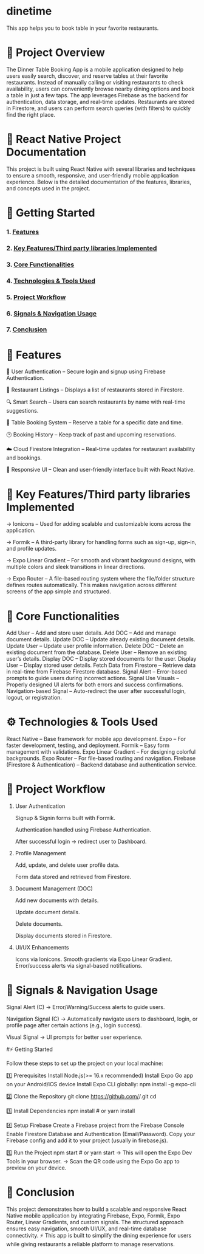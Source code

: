 # dinetime
This app helps you to book table in your favorite restaurants.

# 📌 Project Overview

The Dinner Table Booking App is a mobile application designed to help users easily search, discover, and reserve tables at their favorite restaurants. Instead of manually calling or visiting restaurants to check availability, users can conveniently browse nearby dining options and book a table in just a few taps.
The app leverages Firebase as the backend for authentication, data storage, and real-time updates. Restaurants are stored in Firestore, and users can perform search queries (with filters) to quickly find the right place.

# 📱 **React Native Project Documentation**

This project is built using React Native with several libraries and techniques to ensure a smooth, responsive, and user-friendly mobile application experience. Below is the detailed documentation of the features, libraries, and concepts used in the project.

# 🚀 **Getting Started**
### 1. <ins>[Features](#-features)</ins>
### 2. <ins>[Key Features/Third party libraries Implemented](#-key-featuresthird-party-libraries-implemented)</ins>
### 3. <ins>[Core Functionalities](#-core-functionalities)</ins>
### 4. <ins>[Technologies & Tools Used](#️-technologies--tools-used)</ins>
### 5. <ins>[Project Workflow](#-project-workflow)</ins>
### 6. <ins>[Signals & Navigation Usage](#-signals--navigation-usage)</ins>
### 7. <ins>[Conclusion](#-conclusion)</ins>

# 🚀 **Features**

🔐 User Authentication – Secure login and signup using Firebase Authentication.

🍴 Restaurant Listings – Displays a list of restaurants stored in Firestore.

🔍 Smart Search – Users can search restaurants by name with real-time suggestions.

📅 Table Booking System – Reserve a table for a specific date and time.

🕑 Booking History – Keep track of past and upcoming reservations.

☁️ Cloud Firestore Integration – Real-time updates for restaurant availability and bookings.

📱 Responsive UI – Clean and user-friendly interface built with React Native.

# 🚀 **Key Features/Third party libraries Implemented**

   -> Ionicons – Used for adding scalable and customizable icons across the application.

   -> Formik – A third-party library for handling forms such as sign-up, sign-in, and profile updates.
   
   -> Expo Linear Gradient – For smooth and vibrant background designs, with multiple colors and sleek transitions in linear directions.

   -> Expo Router – A file-based routing system where the file/folder structure defines routes automatically. This makes navigation across different screens of the app simple and structured.

# 📑 **Core Functionalities**

Add User – Add and store user details.
Add DOC – Add and manage document details.
Update DOC – Update already existing document details.
Update User – Update user profile information.
Delete DOC – Delete an existing document from the database.
Delete User – Remove an existing user’s details.
Display DOC – Display stored documents for the user.
Display User – Display stored user details.
Fetch Data from Firestore – Retrieve data in real-time from Firebase Firestore database.
Signal Alert – Error-based prompts to guide users during incorrect actions.
Signal Use Visuals – Properly designed UI alerts for both errors and success confirmations.
Navigation-based Signal – Auto-redirect the user after successful login, logout, or registration.

# ⚙️ Technologies & Tools Used

React Native – Base framework for mobile app development.
Expo – For faster development, testing, and deployment.
Formik – Easy form management with validations.
Expo Linear Gradient – For designing colorful backgrounds.
Expo Router – For file-based routing and navigation.
Firebase (Firestore & Authentication) – Backend database and authentication service.

# 📂 Project Workflow

1. User Authentication

     Signup & Signin forms built with Formik.
   
     Authentication handled using Firebase Authentication.
   
     After successful login → redirect user to Dashboard.

3. Profile Management

     Add, update, and delete user profile data.
       
     Form data stored and retrieved from Firestore.

5. Document Management (DOC)
   
     Add new documents with details.
   
     Update document details.

     Delete documents.

     Display documents stored in Firestore.

7. UI/UX Enhancements
   
     Icons via Ionicons.
     Smooth gradients via Expo Linear Gradient.  
     Error/success alerts via signal-based notifications.

# 🧩 Signals & Navigation Usage

   Signal Alert (C) → Error/Warning/Success alerts to guide users.
   
   Navigation Signal (C) → Automatically navigate users to dashboard, login, or profile page after certain actions (e.g., login success).
   
   Visual Signal → UI prompts for better user experience.   

#⚡ Getting Started 

Follow these steps to set up the project on your local machine:

1️⃣ Prerequisites
      Install Node.js(>= 16.x recommended)
      Install Expo Go app on your Android/iOS device
      Install Expo CLI globally:
          npm install -g expo-cli
          
2️⃣ Clone the Repository
      git clone https://github.com/<your-username>/<your-repo-name>.git
      cd <your-repo-name>
      
3️⃣ Install Dependencies
      npm install
      # or
      yarn install
    
4️⃣ Setup Firebase
      Create a Firebase project from the Firebase Console
      Enable Firestore Database and Authentication (Email/Password).
      Copy your Firebase config and add it to your project (usually in firebase.js).

5️⃣ Run the Project
      npm start
      # or
      yarn start
  -> This will open the Expo Dev Tools in your browser.
  -> Scan the QR code using the Expo Go app to preview on your device.

# 📖 Conclusion
   This project demonstrates how to build a scalable and responsive React Native mobile application by integrating Firebase, Expo, Formik, Expo Router, Linear Gradients, and custom signals. The structured           approach ensures easy navigation, smooth UI/UX, and real-time database connectivity.
      ⚡ This app is built to simplify the dining experience for users while giving restaurants a reliable platform to manage reservations.
